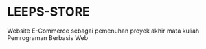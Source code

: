 # LEEPS-STORE
Website E-Commerce sebagai pemenuhan proyek akhir mata kuliah Pemrograman Berbasis Web
